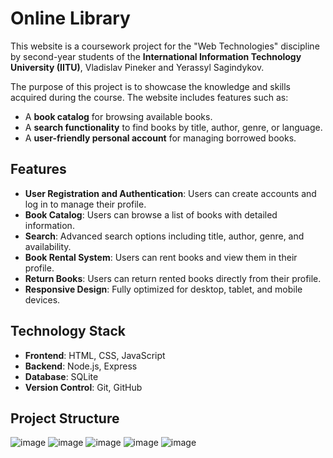 # Online Library

This website is a coursework project for the "Web Technologies" discipline by second-year students of the **International Information Technology University (IITU)**, Vladislav Pineker and Yerassyl Sagindykov.

The purpose of this project is to showcase the knowledge and skills acquired during the course. The website includes features such as:
- A **book catalog** for browsing available books.
- A **search functionality** to find books by title, author, genre, or language.
- A **user-friendly personal account** for managing borrowed books.

## Features
- **User Registration and Authentication**: Users can create accounts and log in to manage their profile.
- **Book Catalog**: Users can browse a list of books with detailed information.
- **Search**: Advanced search options including title, author, genre, and availability.
- **Book Rental System**: Users can rent books and view them in their profile.
- **Return Books**: Users can return rented books directly from their profile.
- **Responsive Design**: Fully optimized for desktop, tablet, and mobile devices.

## Technology Stack
- **Frontend**: HTML, CSS, JavaScript
- **Backend**: Node.js, Express
- **Database**: SQLite
- **Version Control**: Git, GitHub

## Project Structure
![image](https://github.com/user-attachments/assets/ad6652ac-6aea-4ab9-a072-6e0db1170cbb)
![image](https://github.com/user-attachments/assets/3d1c8dc7-ccd1-417f-b187-bd7203937de7)
![image](https://github.com/user-attachments/assets/fc0d6aac-2bc9-4591-95b0-3fce722b0880)
![image](https://github.com/user-attachments/assets/cf6db6ec-d13a-4754-bbd4-c5cc82f83654)
![image](https://github.com/user-attachments/assets/b8d14365-c02f-4a24-b8e6-ccc6f247f805)
